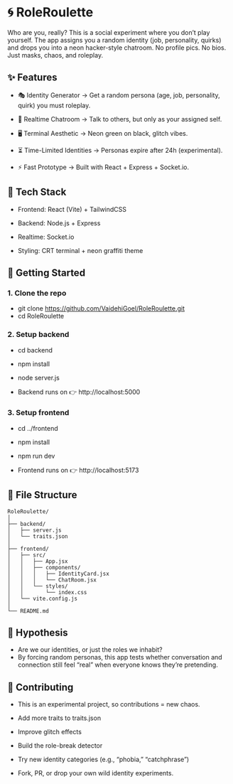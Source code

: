 # 🌀 RoleRoulette 

Who are you, really?
This is a social experiment where you don’t play yourself. The app assigns you a random identity (job, personality, quirks) and drops you into a neon hacker-style chatroom.
No profile pics. No bios. Just masks, chaos, and roleplay.

## ✨ Features

- 🎭 Identity Generator → Get a random persona (age, job, personality, quirk) you must roleplay.

- 💬 Realtime Chatroom → Talk to others, but only as your assigned self.

- 🖥 Terminal Aesthetic → Neon green on black, glitch vibes.

- ⏳ Time-Limited Identities → Personas expire after 24h (experimental).

- ⚡ Fast Prototype → Built with React + Express + Socket.io.

## 📂 Tech Stack

- Frontend: React (Vite) + TailwindCSS

- Backend: Node.js + Express

- Realtime: Socket.io

- Styling: CRT terminal + neon graffiti theme

## 🚀 Getting Started
### 1. Clone the repo
- git clone https://github.com/VaidehiGoel/RoleRoulette.git
- cd RoleRoulette

### 2. Setup backend
- cd backend
- npm install
- node server.js


- Backend runs on 👉 http://localhost:5000

### 3. Setup frontend
- cd ../frontend
- npm install
- npm run dev


- Frontend runs on 👉 http://localhost:5173

## 🧩 File Structure
``` 
RoleRoulette/
│
├── backend/             
│   ├── server.js
│   └── traits.json       
│
├── frontend/             
│   ├── src/
│   │   ├── App.jsx
│   │   ├── components/
│   │   │   ├── IdentityCard.jsx
│   │   │   └── ChatRoom.jsx
│   │   └── styles/
│   │       └── index.css
│   └── vite.config.js
│
└── README.md
```

## 🧪 Hypothesis

- Are we our identities, or just the roles we inhabit?
- By forcing random personas, this app tests whether conversation and connection still feel “real” when everyone knows they’re pretending.

## 🤝 Contributing

- This is an experimental project, so contributions = new chaos.

- Add more traits to traits.json

- Improve glitch effects

- Build the role-break detector

- Try new identity categories (e.g., “phobia,” “catchphrase”)

- Fork, PR, or drop your own wild identity experiments.